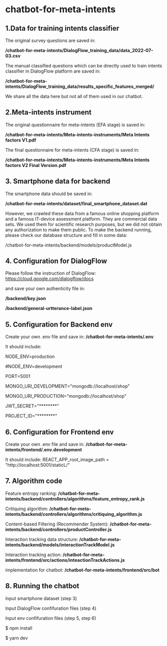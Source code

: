 # chatbot-for-meta-intents

## 1.Data for training intents classifier

The original survey questions are saved in: 

<strong>/chatbot-for-meta-intents/DialogFlow_training_data/data_2022-07-03.csv</strong>

The manual classified questions which can be directly used to train intents classifier in DialogFlow platform are saved in: 

<strong>/chatbot-for-meta-intents/DialogFlow_training_data/results_specific_features_merged/</strong>

We share all the data here but not all of them used in our chatbot.

## 2.Meta-intents instrument

The original questionnaire for meta-intents (EFA stage) is saved in:

<strong>/chatbot-for-meta-intents/Meta-intents-instruments/Meta Intents factors V1.pdf</strong>

The final questionnaire for meta-intents (CFA stage) is saved in:

<strong>/chatbot-for-meta-intents/Meta-intents-instruments/Meta Intents factors V2 Final Version.pdf</strong>


## 3. Smartphone data for backend

The smartphone data should be saved in:

<strong>/chatbot-for-meta-intents/dataset/final_smartphone_dataset.dat</strong>

However, we crawled these data from a famous online shopping platform and a famous IT-device assessment platform. They are commercial data sets. We used them for scientific research purposes, but we did not obtain any authorization to make them public. To make the backend running, please check our database structure and fill in some data: 

</strong>/chatbot-for-meta-intents/backend/models/productModel.js</strong>


## 4. Configuration for DialogFlow

Please follow the instruction of DialogFlow: <https://cloud.google.com/dialogflow/docs>

and save your own authenticity file in:

<strong>/backend/key.json</strong>

<strong>/backend/general-urtterance-label.json</strong>



## 5. Configuration for Backend env
Create your own .env file and save in: 
<strong>/chatbot-for-meta-intents/.env</strong>

It should include: 

NODE_ENV=production

#NODE_ENV=development

PORT=5001

MONGO_URI_DEVELOPMENT="mongodb://localhost/shop"

MONGO_URI_PRODUCTION="mongodb://localhost/shop"

JWT_SECRET="********"

PROJECT_ID="********"



## 6. Configuration for Frontend env
Create your own .env file and save in: 
<strong>/chatbot-for-meta-intents/frontend/.env.development</strong>

It should include: 
REACT_APP_root_image_path = "http://localhost:5001/staticL/"



## 7. Algorithm code
Feature entropy ranking: <strong>/chatbot-for-meta-intents/backend/controllers/algorithms/feature_entropy_rank.js</strong>

Critiquing algorithm: <strong>/chatbot-for-meta-intents/backend/controllers/algorithms/critiquing_algorithm.js</strong>

Content-based Filtering (Recommender System): <strong>/chatbot-for-meta-intents/backend/controllers/productController.js</strong>

Interaction tracking data structure: <strong>/chatbot-for-meta-intents/backend/models/interactionTrackModel.js</strong>

Interaction tracking action: <strong>/chatbot-for-meta-intents/frontend/src/actions/inteactionTrackActions.js</strong>

implementation for chatbot: <strong>/chatbot-for-meta-intents/frontend/src/bot</strong>



## 8. Running the chatbot

Input smartphone dataset (step 3)

Input DialogFlow confifuration files (step 4)

Input env confifuration files (step 5, step 6)

$ npm install

$ yarn dev
